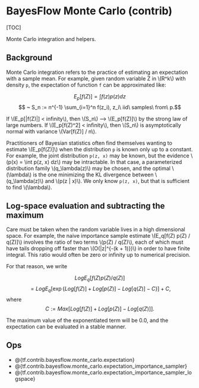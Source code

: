 # BayesFlow Monte Carlo (contrib)
[TOC]

Monte Carlo integration and helpers.

## Background

Monte Carlo integration refers to the practice of estimating an expectation with
a sample mean.  For example, given random variable Z in \\(R^k\\) with density `p`,
the expectation of function `f` can be approximated like:

$$E_p[f(Z)] = \int f(z) p(z) dz$$
$$          ~ S_n
          := n^{-1} \sum_{i=1}^n f(z_i),  z_i\ iid\ samples\ from\ p.$$

If \\(E_p[|f(Z)|] < infinity\\), then \\(S_n\\) --> \\(E_p[f(Z)]\\) by the strong law of large
numbers.  If \\(E_p[f(Z)^2] < infinity\\), then \\(S_n\\) is asymptotically normal with
variance \\(Var[f(Z)] / n\\).

Practitioners of Bayesian statistics often find themselves wanting to estimate
\\(E_p[f(Z)]\\) when the distribution `p` is known only up to a constant.  For
example, the joint distribution `p(z, x)` may be known, but the evidence
\\(p(x) = \int p(z, x) dz\\) may be intractable.  In that case, a parameterized
distribution family \\(q_\lambda(z)\\) may be chosen, and the optimal \\(\lambda\\) is the
one minimizing the KL divergence between \\(q_\lambda(z)\\) and
\\(p(z | x)\\).  We only know `p(z, x)`, but that is sufficient to find \\(\lambda\\).


## Log-space evaluation and subtracting the maximum

Care must be taken when the random variable lives in a high dimensional space.
For example, the naive importance sample estimate \\(E_q[f(Z) p(Z) / q(Z)]\\)
involves the ratio of two terms \\(p(Z) / q(Z)\\), each of which must have tails
dropping off faster than \\(O(|z|^{-(k + 1)})\\) in order to have finite integral.
This ratio would often be zero or infinity up to numerical precision.

For that reason, we write

$$Log E_q[ f(Z) p(Z) / q(Z) ]$$
$$   = Log E_q[ \exp\{Log[f(Z)] + Log[p(Z)] - Log[q(Z)] - C\} ] + C,$$  where
$$C := Max[ Log[f(Z)] + Log[p(Z)] - Log[q(Z)] ].$$

The maximum value of the exponentiated term will be 0.0, and the expectation
can be evaluated in a stable manner.

## Ops

*   @{tf.contrib.bayesflow.monte_carlo.expectation}
*   @{tf.contrib.bayesflow.monte_carlo.expectation_importance_sampler}
*   @{tf.contrib.bayesflow.monte_carlo.expectation_importance_sampler_logspace}
